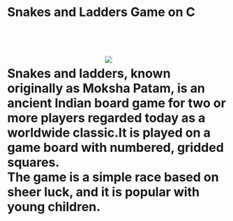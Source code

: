 <h1>Snakes and Ladders Game on C<h1>
<p><br>
&emsp;&emsp;&emsp;&emsp;&emsp;&emsp;&emsp;&emsp;<img src = "https://upload.wikimedia.org/wikipedia/en/b/ba/Cnl03.jpg"><br>
Snakes and ladders, known originally as Moksha Patam, is an ancient Indian board game for two or more players regarded today as a worldwide classic.It is played on a game board with numbered, gridded squares.<br>
The game is a simple race based on sheer luck, and it is popular with young children.<br>
  </p>
